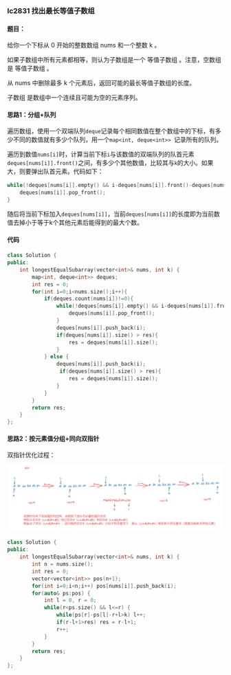 ### lc2831 找出最长等值子数组

#### 题目：

给你一个下标从 0 开始的整数数组 nums 和一个整数 k 。

如果子数组中所有元素都相等，则认为子数组是一个 等值子数组 。注意，空数组是 等值子数组 。

从 nums 中删除最多 k 个元素后，返回可能的最长等值子数组的长度。

子数组 是数组中一个连续且可能为空的元素序列。

#### 思路1：分组+队列

遍历数组，使用一个双端队列```deque```记录每个相同数值在整个数组中的下标，有多少不同的数值就有多少个队列，用一个```map<int, deque<int>> ```记录所有的队列。

遍历到数值```nums[i]```时，计算当前下标```i```与该数值的双端队列的队首元素```deques[nums[i]].front()```之间，有多少个其他数值，比较其与```k```的大小。如果大，则要弹出队首元素。代码如下：

```c++
while(!deques[nums[i]].empty() && i-deques[nums[i]].front()-deques[nums[i]].size() > k){
    deques[nums[i]].pop_front();
}
```

随后将当前下标加入```deques[nums[i]]```，当前```deques[nums[i]]```的长度即为当前数值去掉小于等于k个其他元素后能得到的最大个数。

#### 代码
```c++
class Solution {
public:
    int longestEqualSubarray(vector<int>& nums, int k) {
        map<int, deque<int>> deques;
        int res = 0;
        for(int i=0;i<nums.size();i++){
            if(deques.count(nums[i])!=0){
                while(!deques[nums[i]].empty() && i-deques[nums[i]].front()-deques[nums[i]].size() > k){
                    deques[nums[i]].pop_front();
                }
                deques[nums[i]].push_back(i);
                if(deques[nums[i]].size() > res){
                    res = deques[nums[i]].size();
                }
            } else {
                deques[nums[i]].push_back(i);
                 if(deques[nums[i]].size() > res){
                    res = deques[nums[i]].size();
                }
            }
        }
        return res;
    }
};
```

#### 思路2：按元素值分组+同向双指针

双指针优化过程：

![Alt text](<1.png>)
```c++
class Solution {
public:
    int longestEqualSubarray(vector<int>& nums, int k) {
        int n = nums.size();
        int res = 0;
        vector<vector<int>> pos(n+1);
        for(int i=0;i<n;i++) pos[nums[i]].push_back(i);
        for(auto& ps:pos) {
            int l = 0, r = 0;
            while(r<ps.size() && l<=r) {
                while(ps[r]-ps[l]-r+l>k) l++;
                if(r-l+1>res) res = r-l+1;
                r++;
            }
        }
        return res;
    }
};
```